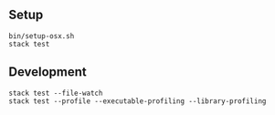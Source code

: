 Setup
-----

    bin/setup-osx.sh
    stack test

Development
-----------

    stack test --file-watch
    stack test --profile --executable-profiling --library-profiling
